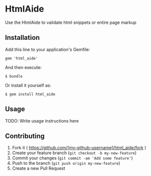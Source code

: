 # HtmlAide

Use the HtmlAide to validate html snippets or entire page markup

## Installation

Add this line to your application's Gemfile:

    gem 'html_aide'

And then execute:

    $ bundle

Or install it yourself as:

    $ gem install html_aide

## Usage

TODO: Write usage instructions here

## Contributing

1. Fork it ( https://github.com/[my-github-username]/html_aide/fork )
2. Create your feature branch (`git checkout -b my-new-feature`)
3. Commit your changes (`git commit -am 'Add some feature'`)
4. Push to the branch (`git push origin my-new-feature`)
5. Create a new Pull Request
